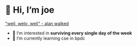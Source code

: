 # 👋 Hi, I’m joe

["weli, welo, weli"
             - alan walked](https://youtu.be/QxYpiBlHr1w?si=fUDqtkbV_KnKsPO5)
- 👀 I’m interested in **surviving every single day of the week**
- 🌱 I’m currently learning cse in bpdc

<!---
joejo-joestar/joejo-joestar is a ✨ special ✨ repository because its `README.md` (this file) appears on your GitHub profile.
You can click the Preview link to take a look at your changes.
--->
